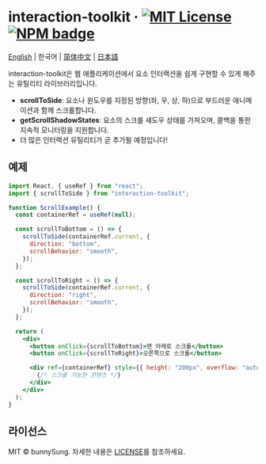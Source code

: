 # interaction-toolkit &middot; [![MIT License](https://img.shields.io/badge/license-MIT-blue.svg)](https://github.com/bunny-goorm/interaction-toolkit/blob/main/LICENSE) [![NPM badge](https://img.shields.io/npm/v/interaction-toolkit?logo=npm)](https://www.npmjs.com/package/interaction-toolkit)

[English](https://github.com/bunny-goorm/interaction-toolkit/blob/main/README.md) | 한국어 | [简体中文](https://github.com/bunny-goorm/interaction-toolkit/blob/main/README-zh_hans.md) | [日本語](https://github.com/bunny-goorm/interaction-toolkit/blob/main/README-ja_jp.md)

interaction-toolkit은 웹 애플리케이션에서 요소 인터랙션을 쉽게 구현할 수 있게 해주는 유틸리티 라이브러리입니다.

- **scrollToSide**: 요소나 윈도우를 지정된 방향(좌, 우, 상, 하)으로 부드러운 애니메이션과 함께 스크롤합니다.
- **getScrollShadowStates**: 요소의 스크롤 섀도우 상태를 가져오며, 콜백을 통한 지속적 모니터링을 지원합니다.
- 더 많은 인터랙션 유틸리티가 곧 추가될 예정입니다!

## 예제

```jsx
import React, { useRef } from "react";
import { scrollToSide } from "interaction-toolkit";

function ScrollExample() {
  const containerRef = useRef(null);

  const scrollToBottom = () => {
    scrollToSide(containerRef.current, {
      direction: "bottom",
      scrollBehavior: "smooth",
    });
  };

  const scrollToRight = () => {
    scrollToSide(containerRef.current, {
      direction: "right",
      scrollBehavior: "smooth",
    });
  };

  return (
    <div>
      <button onClick={scrollToBottom}>맨 아래로 스크롤</button>
      <button onClick={scrollToRight}>오른쪽으로 스크롤</button>

      <div ref={containerRef} style={{ height: "200px", overflow: "auto" }}>
        {/* 스크롤 가능한 콘텐츠 */}
      </div>
    </div>
  );
}
```

## 라이선스

MIT © bunnySung. 자세한 내용은 [LICENSE](./LICENSE)를 참조하세요.
